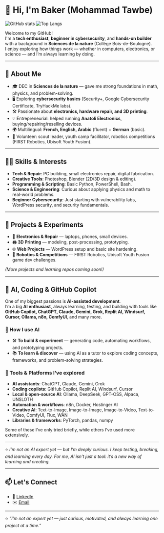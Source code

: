 # 👋 Hi, I'm Baker (Mohammad Tawbe)

![GitHub stats](https://github-readme-stats.vercel.app/api?username=YourUserName&show_icons=true&theme=radical)
![Top Langs](https://github-readme-stats.vercel.app/api/top-langs/?username=YourUserName&layout=compact)

Welcome to my GitHub!  
I'm a **tech enthusiast**, **beginner in cybersecurity**, and **hands-on builder** with a background in **Sciences de la nature** (Collège Bois-de-Boulogne).  
I enjoy exploring how things work — whether in computers, electronics, or science — and I’m always learning by doing.  

---

## 🌱 About Me

- 🎓 DEC in **Sciences de la nature** — gave me strong foundations in math, physics, and problem-solving.  
- 🖥️ Exploring **cybersecurity basics** (Security+, Google Cybersecurity Certificate, TryHackMe labs).  
- 🛠️ Passionate about **electronics, hardware repair, and 3D printing**.  
- 💡 Entrepreneurial: helped running **Anatoli Electronics**, buying/repairing/reselling devices.  
- 🌍 Multilingual: **French, English, Arabic** (fluent) + **German** (basic).  
- 🤝 Volunteer: scout leader, youth camp facilitator, robotics competitions (FIRST Robotics, Ubisoft Youth Fusion).  

---

## 🧑‍💻 Skills & Interests

- **Tech & Repair**: PC building, small electronics repair, digital fabrication.  
- **Creative Tools**: Photoshop, Blender (2D/3D design & editing).  
- **Programming & Scripting**: Basic Python, PowerShell, Bash.  
- **Science & Engineering**: Curious about applying physics and math to real-world problems.  
- **Beginner Cybersecurity**: Just starting with vulnerability labs, WordPress security, and security fundamentals.  

---

## 🚀 Projects & Experiments

- 🔧 **Electronics & Repair** — laptops, phones, small devices.  
- 🖨️ **3D Printing** — modeling, post-processing, prototyping.  
- 🌐 **Web Projects** — WordPress setup and basic site hardening.  
- 🤖 **Robotics & Competitions** — FIRST Robotics, Ubisoft Youth Fusion game dev challenges.  

*(More projects and learning repos coming soon!)*  

---

## 🤖 AI, Coding & GitHub Copilot

One of my biggest passions is **AI-assisted development**.  
I’m a big **AI enthusiast**, always learning, testing, and building with tools like  
**GitHub Copilot, ChatGPT, Claude, Gemini, Grok, Replit AI, Windsurf, Cursor, Ollama, n8n, ComfyUI**, and many more.  

### 🔧 How I use AI
- 🛠️ **To build & experiment** — generating code, automating workflows, and prototyping projects.  
- 📚 **To learn & discover** — using AI as a tutor to explore coding concepts, frameworks, and problem-solving strategies.  

### 🧰 Tools & Platforms I’ve explored
- **AI assistants**: ChatGPT, Claude, Gemini, Grok  
- **Coding copilots**: GitHub Copilot, Replit AI, Windsurf, Cursor  
- **Local & open-source AI**: Ollama, DeepSeek, GPT-OSS, Alpaca, UNSLOTH  
- **Automation & workflows**: n8n, Docker, Hostinger AI  
- **Creative AI**: Text-to-Image, Image-to-Image, Image-to-Video, Text-to-Video, ComfyUI, Flux, WAN  
- **Libraries & frameworks**: PyTorch, pandas, numpy  

Some of these I’ve only tried briefly, while others I’ve used more extensively.  

---

⭐ *I’m not an AI expert yet — but I’m deeply curious. I keep testing, breaking, and learning every day. For me, AI isn’t just a tool: it’s a new way of learning and creating.*  


---

## 📫 Let's Connect

- 💼 [LinkedIn](https://linkedin.com/in/mohammad-tawbe-7b415a2b2)  
- ✉️ [Email](mailto:Tawbe.mohammad@hotmail.com)  

---

⭐️ *“I’m not an expert yet — just curious, motivated, and always learning one project at a time.”*
